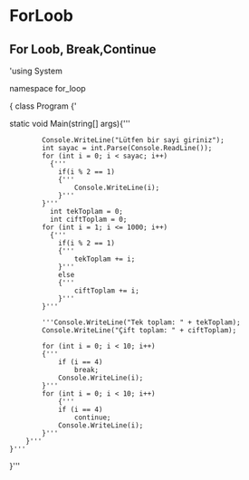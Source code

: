 # ForLoob
## For Loob, Break,Continue

'using System

namespace for_loop

{
    class Program
    {'

static void Main(string[] args){'''
        
            Console.WriteLine("Lütfen bir sayi giriniz");
            int sayac = int.Parse(Console.ReadLine());
            for (int i = 0; i < sayac; i++)
              {'''
                if(i % 2 == 1)
                {'''
                    Console.WriteLine(i);
                }'''
            }'''
              int tekToplam = 0;
              int ciftToplam = 0;
            for (int i = 1; i <= 1000; i++)
              {'''
                if(i % 2 == 1)
                {'''
                    tekToplam += i;
                }'''
                else
                {'''
                    ciftToplam += i;
                }'''
            }'''

            '''Console.WriteLine("Tek toplam: " + tekToplam);
            Console.WriteLine("Çift toplam: " + ciftToplam);

            for (int i = 0; i < 10; i++)
            {'''
                if (i == 4)
                    break;
                Console.WriteLine(i);
            }'''
            for (int i = 0; i < 10; i++)
                {'''
                if (i == 4)
                    continue;
                Console.WriteLine(i);
            }'''
        }'''
    }'''
}'''


